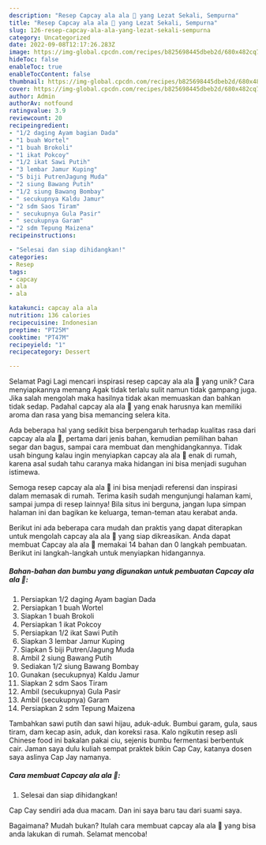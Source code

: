 ```yaml
---
description: "Resep Capcay ala ala 🥬 yang Lezat Sekali, Sempurna"
title: "Resep Capcay ala ala 🥬 yang Lezat Sekali, Sempurna"
slug: 126-resep-capcay-ala-ala-yang-lezat-sekali-sempurna
category: Uncategorized
date: 2022-09-08T12:17:26.283Z
image: https://img-global.cpcdn.com/recipes/b825698445dbeb2d/680x482cq70/capcay-ala-ala-foto-resep-utama.jpg
hideToc: false
enableToc: true
enableTocContent: false
thumbnail: https://img-global.cpcdn.com/recipes/b825698445dbeb2d/680x482cq70/capcay-ala-ala-foto-resep-utama.jpg
cover: https://img-global.cpcdn.com/recipes/b825698445dbeb2d/680x482cq70/capcay-ala-ala-foto-resep-utama.jpg
author: Admin
authorAv: notfound
ratingvalue: 3.9
reviewcount: 20
recipeingredient:
- "1/2 daging Ayam bagian Dada"
- "1 buah Wortel"
- "1 buah Brokoli"
- "1 ikat Pokcoy"
- "1/2 ikat Sawi Putih"
- "3 lembar Jamur Kuping"
- "5 biji PutrenJagung Muda"
- "2 siung Bawang Putih"
- "1/2 siung Bawang Bombay"
- " secukupnya Kaldu Jamur"
- "2 sdm Saos Tiram"
- " secukupnya Gula Pasir"
- " secukupnya Garam"
- "2 sdm Tepung Maizena"
recipeinstructions:

- "Selesai dan siap dihidangkan!"
categories:
- Resep
tags:
- capcay
- ala
- ala

katakunci: capcay ala ala 
nutrition: 136 calories
recipecuisine: Indonesian
preptime: "PT25M"
cooktime: "PT47M"
recipeyield: "1"
recipecategory: Dessert

---
```



Selamat Pagi Lagi mencari inspirasi resep capcay ala ala 🥬 yang unik? Cara menyiapkannya memang Agak tidak terlalu sulit namun tidak gampang juga. Jika salah mengolah maka hasilnya tidak akan memuaskan dan bahkan tidak sedap. Padahal capcay ala ala 🥬 yang enak harusnya kan memiliki aroma dan rasa yang bisa memancing selera kita.


Ada beberapa hal yang sedikit bisa berpengaruh terhadap kualitas rasa dari capcay ala ala 🥬, pertama dari jenis bahan, kemudian pemilihan bahan segar dan bagus, sampai cara membuat dan menghidangkannya. Tidak usah bingung kalau ingin menyiapkan capcay ala ala 🥬 enak di rumah, karena asal sudah tahu caranya maka hidangan ini bisa menjadi suguhan istimewa.

Semoga resep capcay ala ala 🥬 ini bisa menjadi referensi dan inspirasi dalam memasak di rumah. Terima kasih sudah mengunjungi halaman kami, sampai jumpa di resep lainnya! Bila situs ini berguna, jangan lupa simpan halaman ini dan bagikan ke keluarga, teman-teman atau kerabat anda.


Berikut ini ada beberapa cara mudah dan praktis yang dapat diterapkan untuk mengolah capcay ala ala 🥬 yang siap dikreasikan. Anda dapat membuat Capcay ala ala 🥬 memakai 14 bahan dan 0 langkah pembuatan. Berikut ini langkah-langkah untuk menyiapkan hidangannya.

<!--inarticleads1-->

##### Bahan-bahan dan bumbu yang digunakan untuk pembuatan Capcay ala ala 🥬:

1. Persiapkan 1/2 daging Ayam bagian Dada
1. Persiapkan 1 buah Wortel
1. Siapkan 1 buah Brokoli
1. Persiapkan 1 ikat Pokcoy
1. Persiapkan 1/2 ikat Sawi Putih
1. Siapkan 3 lembar Jamur Kuping
1. Siapkan 5 biji Putren/Jagung Muda
1. Ambil 2 siung Bawang Putih
1. Sediakan 1/2 siung Bawang Bombay
1. Gunakan  (secukupnya) Kaldu Jamur
1. Siapkan 2 sdm Saos Tiram
1. Ambil  (secukupnya) Gula Pasir
1. Ambil  (secukupnya) Garam
1. Persiapkan 2 sdm Tepung Maizena


Tambahkan sawi putih dan sawi hijau, aduk-aduk. Bumbui garam, gula, saus tiram, dam kecap asin, aduk, dan koreksi rasa. Kalo ngikutin resep asli Chinese food ini bakalan pakai ciu, sejenis bumbu fermentasi berbentuk cair. Jaman saya dulu kuliah sempat praktek bikin Cap Cay, katanya dosen saya aslinya Cap Jay namanya. 

<!--inarticleads2-->

##### Cara membuat Capcay ala ala 🥬:


1. Selesai dan siap dihidangkan!

Cap Cay sendiri ada dua macam. Dan ini saya baru tau dari suami saya. 

Bagaimana? Mudah bukan? Itulah cara membuat capcay ala ala 🥬 yang bisa anda lakukan di rumah. Selamat mencoba!
